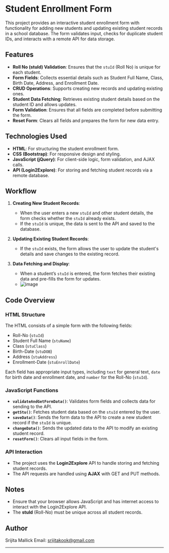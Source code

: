 
# Student Enrollment Form

This project provides an interactive student enrollment form with functionality for adding new students and updating existing student records in a school database. The form validates input, checks for duplicate student IDs, and interacts with a remote API for data storage.

## Features

- **Roll No (stuId) Validation**: Ensures that the `stuId` (Roll No) is unique for each student.
- **Form Fields**: Collects essential details such as Student Full Name, Class, Birth Date, Address, and Enrollment Date.
- **CRUD Operations**: Supports creating new records and updating existing ones.
- **Student Data Fetching**: Retrieves existing student details based on the student ID and allows updates.
- **Form Validation**: Ensures that all fields are completed before submitting the form.
- **Reset Form**: Clears all fields and prepares the form for new data entry.

## Technologies Used

- **HTML**: For structuring the student enrollment form.
- **CSS (Bootstrap)**: For responsive design and styling.
- **JavaScript (jQuery)**: For client-side logic, form validation, and AJAX calls.
- **API (Login2Explore)**: For storing and fetching student records via a remote database.


## Workflow

1. **Creating New Student Records**:
   - When the user enters a new `stuId` and other student details, the form checks whether the `stuId` already exists.
   - If the `stuId` is unique, the data is sent to the API and saved to the database.

2. **Updating Existing Student Records**:
   - If the `stuId` exists, the form allows the user to update the student's details and save changes to the existing record.

3. **Data Fetching and Display**:
   - When a student’s `stuId` is entered, the form fetches their existing data and pre-fills the form for updates.
   - ![image](https://github.com/user-attachments/assets/e2905dfc-ab72-4fec-a0b1-612ab2e86aa0)


## Code Overview

### HTML Structure

The HTML consists of a simple form with the following fields:
- Roll-No (`stuId`)
- Student Full Name (`stuName`)
- Class (`stuClass`)
- Birth-Date (`stuDOB`)
- Address (`stuAddress`)
- Enrollment-Date (`stuEnrollDate`)

Each field has appropriate input types, including `text` for general text, `date` for birth date and enrollment date, and `number` for the Roll-No (`stuId`).

### JavaScript Functions

- **`validateAndGetFormData()`**: Validates form fields and collects data for sending to the API.
- **`getStu()`**: Fetches student data based on the `stuId` entered by the user.
- **`saveData()`**: Sends the form data to the API to create a new student record if the `stuId` is unique.
- **`changeData()`**: Sends the updated data to the API to modify an existing student record.
- **`resetForm()`**: Clears all input fields in the form.

### API Interaction

- The project uses the **Login2Explore** API to handle storing and fetching student records.
- The API requests are handled using **AJAX** with GET and PUT methods.

## Notes

- Ensure that your browser allows JavaScript and has internet access to interact with the Login2Explore API.
- The **stuId** (Roll-No) must be unique across all student records.


## Author

Srijita Mallick
Email: srijitakook@gmail.com

---

